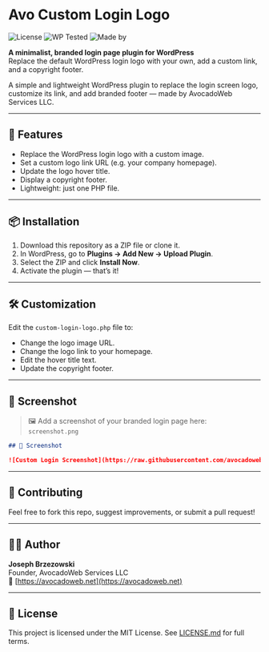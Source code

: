 # Avo Custom Login Logo

![License](https://img.shields.io/badge/license-MIT-green)
![WP Tested](https://img.shields.io/badge/WordPress-6.5-blue)
![Made by](https://img.shields.io/badge/Made%20by-AvocadoWeb-brightgreen)

**A minimalist, branded login page plugin for WordPress**  
Replace the default WordPress login logo with your own, add a custom link, and a copyright footer.

A simple and lightweight WordPress plugin to replace the login screen logo, customize its link, and add branded footer — made by AvocadoWeb Services LLC.

---

## 🔧 Features
- Replace the WordPress login logo with a custom image.
- Set a custom logo link URL (e.g. your company homepage).
- Update the logo hover title.
- Display a copyright footer.
- Lightweight: just one PHP file.

---

## 📦 Installation

1. Download this repository as a ZIP file or clone it.
2. In WordPress, go to **Plugins → Add New → Upload Plugin**.
3. Select the ZIP and click **Install Now**.
4. Activate the plugin — that’s it!

---

## 🛠️ Customization

Edit the `custom-login-logo.php` file to:
- Change the logo image URL.
- Change the logo link to your homepage.
- Edit the hover title text.
- Update the copyright footer.

---

## 📸 Screenshot

> 🖼️ Add a screenshot of your branded login page here:  
> `screenshot.png`


```markdown
## 📸 Screenshot

![Custom Login Screenshot](https://raw.githubusercontent.com/avocadowebservices/AvoCustomLoginLogo/main/screenshot.png)

```

---

## 🤝 Contributing

Feel free to fork this repo, suggest improvements, or submit a pull request!

---

## 🧑‍💻 Author

**Joseph Brzezowski**  
Founder, AvocadoWeb Services LLC  
🔗 [https://avocadoweb.net](https://avocadoweb.net)

---

## 📄 License

This project is licensed under the MIT License. See [LICENSE.md](LICENSE.md) for full terms.
